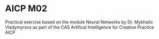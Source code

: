 # AICP M02
 Practical exercise based on the module Neural Networks by Dr. Mykhailo Vladymyrovs as part of the CAS Artifical Intelligence for Creative Practice AICP
